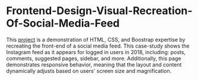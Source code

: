 # Frontend-Design-Visual-Recreation-Of-Social-Media-Feed

This [project](https://jeremy-goldstein.github.io/Frontend-Design-Visual-Recreation-Of-Social-Media-Feed/) is a demonstration of HTML, CSS, and Boostrap expertise by recreating the front-end of a social media feed. This case-study shows the Instagram feed as it appears for logged in users in 2018, including: posts, comments, suggested pages, sidebar, and more. Additionally, this page demonstrates responsive behavior, meaning that the layout and content dynamically adjusts based on users' screen size and magnification.
